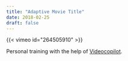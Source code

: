 ```yaml
---
title: "Adaptive Movie Title"
date: 2018-02-25
draft: false
---
```


{{< vimeo id="264505910" >}}

Personal training with the help of <a href="https://www.videocopilot.net/" target="_blank">Videocopilot</a>.